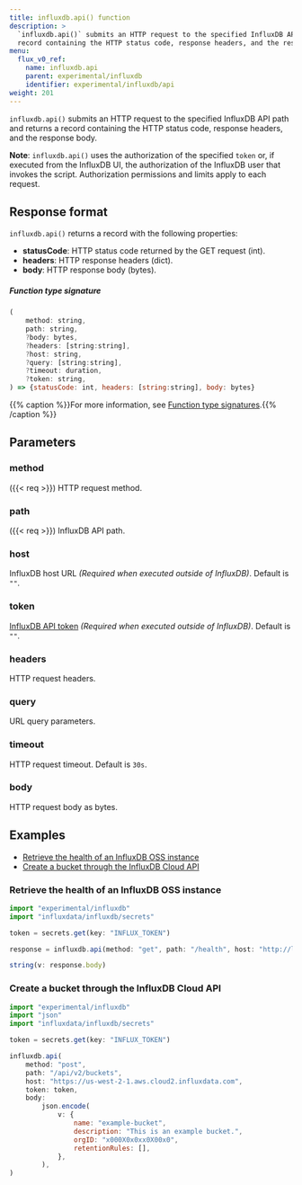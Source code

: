 ```yaml
---
title: influxdb.api() function
description: >
  `influxdb.api()` submits an HTTP request to the specified InfluxDB API path and returns a
  record containing the HTTP status code, response headers, and the response body.
menu:
  flux_v0_ref:
    name: influxdb.api
    parent: experimental/influxdb
    identifier: experimental/influxdb/api
weight: 201
---
```


<!------------------------------------------------------------------------------

IMPORTANT: This page was generated from comments in the Flux source code. Any
edits made directly to this page will be overwritten the next time the
documentation is generated. 

To make updates to this documentation, update the function comments above the
function definition in the Flux source code:

https://github.com/influxdata/flux/blob/master/stdlib/experimental/influxdb/influxdb.flux#L66-L75

Contributing to Flux: https://github.com/influxdata/flux#contributing
Fluxdoc syntax: https://github.com/influxdata/flux/blob/master/docs/fluxdoc.md

------------------------------------------------------------------------------->

`influxdb.api()` submits an HTTP request to the specified InfluxDB API path and returns a
record containing the HTTP status code, response headers, and the response body.

**Note**: `influxdb.api()` uses the authorization of the specified `token` or, if executed
from the InfluxDB UI, the authorization of the InfluxDB user that invokes the script.
Authorization permissions and limits apply to each request.

## Response format
`influxdb.api()` returns a record with the following properties:

- **statusCode**: HTTP status code returned by the GET request (int).
- **headers**: HTTP response headers (dict).
- **body**: HTTP response body (bytes).

##### Function type signature

```js
(
    method: string,
    path: string,
    ?body: bytes,
    ?headers: [string:string],
    ?host: string,
    ?query: [string:string],
    ?timeout: duration,
    ?token: string,
) => {statusCode: int, headers: [string:string], body: bytes}
```

{{% caption %}}For more information, see [Function type signatures](/flux/v0/function-type-signatures/).{{% /caption %}}

## Parameters

### method
({{< req >}})
HTTP request method.



### path
({{< req >}})
InfluxDB API path.



### host

InfluxDB host URL _(Required when executed outside of InfluxDB)_.
Default is `""`.



### token

[InfluxDB API token](/influxdb/cloud/security/tokens/)
_(Required when executed outside of InfluxDB)_.
Default is `""`.



### headers

HTTP request headers.



### query

URL query parameters.



### timeout

HTTP request timeout. Default is `30s`.



### body

HTTP request body as bytes.




## Examples

- [Retrieve the health of an InfluxDB OSS instance](#retrieve-the-health-of-an-influxdb-oss-instance)
- [Create a bucket through the InfluxDB Cloud API](#create-a-bucket-through-the-influxdb-cloud-api)

### Retrieve the health of an InfluxDB OSS instance

```js
import "experimental/influxdb"
import "influxdata/influxdb/secrets"

token = secrets.get(key: "INFLUX_TOKEN")

response = influxdb.api(method: "get", path: "/health", host: "http://localhost:8086", token: token)

string(v: response.body)

```


### Create a bucket through the InfluxDB Cloud API

```js
import "experimental/influxdb"
import "json"
import "influxdata/influxdb/secrets"

token = secrets.get(key: "INFLUX_TOKEN")

influxdb.api(
    method: "post",
    path: "/api/v2/buckets",
    host: "https://us-west-2-1.aws.cloud2.influxdata.com",
    token: token,
    body:
        json.encode(
            v: {
                name: "example-bucket",
                description: "This is an example bucket.",
                orgID: "x000X0x0xx0X00x0",
                retentionRules: [],
            },
        ),
)

```

